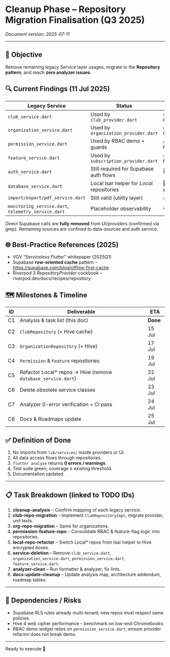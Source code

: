 # Cleanup Phase – Repository Migration Finalisation (Q3 2025)

*Document version: 2025-07-11*

---

## 🎯 Objective
Remove remaining legacy *Service* layer usages, migrate to the **Repository pattern**, and reach **zero analyzer issues**.

## 🔍 Current Findings (11 Jul 2025)

| Legacy Service | Status | Replacement Needed |
|----------------|--------|--------------------|
| `club_service.dart` | Used by `club_provider.dart` | ✅ Create `ClubRepository` |
| `organization_service.dart` | Used by `organization_provider.dart` | ✅ Create `OrganizationRepository` |
| `permission_service.dart` | Used by RBAC demo + guards | ✅ Create `PermissionRepository` |
| `feature_service.dart` | Used by `subscription_provider.dart` | ✅ Create `FeatureRepository` |
| `auth_service.dart` | Still required for Supabase auth flows | ⏳ Keep (wrap later) |
| `database_service.dart` | Local Isar helper for *Local* repositories | 🔄 Replace with Hive where feasible |
| `import/export/pdf_service.dart` | Still valid (utility layer) | ✅ Keep |
| `monitoring_service.dart`, `telemetry_service.dart` | Placeholder observability | 📈 Integrate later |

Direct Supabase calls are **fully removed** from UI/providers (confirmed via grep). Remaining sources are confined to data-sources and auth service.

## 🌐 Best-Practice References (2025)
* VGV "Serviceless Flutter" whitepaper (2025Q1)
* Supabase **row-oriented cache** pattern – https://supabase.com/blog/offline-first-cache
* Riverpod 3 *RepositoryProvider* cookbook – riverpod.dev/docs/recipes/repository

## 🗺️ Milestones & Timeline
| ID | Deliverable | ETA |
|----|-------------|-----|
| C1 | Analysis & task list (this doc) | **Done** |
| C2 | `ClubRepository` (+ Hive cache) | 15 Jul |
| C3 | `OrganizationRepository` (+ Hive) | 17 Jul |
| C4 | `Permission` & `Feature` repositories | 19 Jul |
| C5 | Refactor Local* repos → Hive (remove `database_service.dart`) | 22 Jul |
| C6 | Delete obsolete service classes | 23 Jul |
| C7 | Analyzer 0-error verification + CI pass | 24 Jul |
| C8 | Docs & Roadmaps update | 25 Jul |

## ✅ Definition of Done
1. No imports from `lib/services/` inside providers or UI.
2. All data access flows through repositories.
3. `flutter analyze` returns **0 errors / warnings**.
4. Test suite green; coverage ≥ existing threshold.
5. Documentation updated.

---

## 📋 Task Breakdown (linked to TODO IDs)
1. **cleanup-analysis** – Confirm mapping of each legacy service.
2. **club-repo-migration** – Implement `ClubRepositoryImpl`, migrate provider, unit tests.
3. **org-repo-migration** – Same for organizations.
4. **permission-feature-repo** – Consolidate RBAC & feature-flag logic into repositories.
5. **local-repo-refactor** – Switch Local* repos from Isar helper to Hive encrypted boxes.
6. **service-deletion** – Remove `club_service.dart`, `organization_service.dart`, `permission_service.dart`, `feature_service.dart`.
7. **analyzer-clean** – Run formatter & analyzer; fix lints.
8. **docs-update-cleanup** – Update analysis map, architecture addendum, roadmap tables.

---

## 🔗 Dependencies / Risks
* Supabase RLS rules already multi-tenant; new repos must respect same policies.
* Hive 4 web cipher performance – benchmark on low-end Chromebooks.
* RBAC demo widget relies on `permission_service.dart`; ensure provider refactor does not break demo.

---

Ready to execute 🚀
